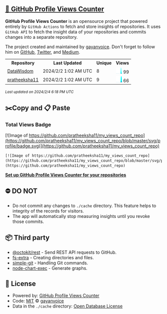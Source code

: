 ## [🚀 GitHub Profile Views Counter](https://github.com/gayanvoice/github-profile-views-counter)
**GitHub Profile Views Counter** is an opensource project that powered entirely by  `GitHub Actions` to fetch and store insights of repositories.
It uses `GitHub API` to fetch the insight data of your repositories and commits changes into a separate repository.

The project created and maintained by [gayanvoice](https://github.com/gayanvoice). Don't forget to follow him on [GitHub](https://github.com/gayanvoice), [Twitter](https://twitter.com/gayanvoice), and [Medium](https://gayanvoice.medium.com/).

<table>
	<tr>
		<th>
			Repository
		</th>
		<th>
			Last Updated
		</th>
		<th>
			Unique
		</th>
		<th>
			Views
		</th>
	</tr>
	<tr>
		<td>
			<a href="https://github.com/pratheeksha11/my_views_count_repo/tree/master/readme/714109923/year.md">
				DataWisdom
			</a>
		</td>
		<td>
			2024/2/2 1:02 AM UTC
		</td>
		<td>
			8
		</td>
		<td>
			<img alt="Response time graph" src="https://github.com/pratheeksha11/my_views_count_repo/raw/master/graph/714109923/small/year.png" height="20"> 99
		</td>
	</tr>
	<tr>
		<td>
			<a href="https://github.com/pratheeksha11/my_views_count_repo/tree/master/readme/456224675/year.md">
				pratheeksha11
			</a>
		</td>
		<td>
			2024/2/2 1:02 AM UTC
		</td>
		<td>
			9
		</td>
		<td>
			<img alt="Response time graph" src="https://github.com/pratheeksha11/my_views_count_repo/raw/master/graph/456224675/small/year.png" height="20"> 66
		</td>
	</tr>
</table>

<small><i>Last updated on 2024/2/4 6:18 PM UTC</i></small>

## ✂️Copy and 📋 Paste
### Total Views Badge
[![Image of https://github.com/pratheeksha11/my_views_count_repo](https://github.com/pratheeksha11/my_views_count_repo/blob/master/svg/profile/badge.svg)](https://github.com/pratheeksha11/my_views_count_repo)

```readme
[![Image of https://github.com/pratheeksha11/my_views_count_repo](https://github.com/pratheeksha11/my_views_count_repo/blob/master/svg/profile/badge.svg)](https://github.com/pratheeksha11/my_views_count_repo)
```
[**Set up GitHub Profile Views Counter for your repositories**](https://github.com/gayanvoice/github-profile-views-counter)
## ⛔ DO NOT
- Do not commit any changes to `./cache` directory. This feature helps to integrity of the records for visitors.
- The app will automatically stop measuring insights until you revoke those commits.
## 📦 Third party

- [@octokit/rest](https://www.npmjs.com/package/@octokit/rest) - Send REST API requests to GitHub.
- [fs-extra](https://www.npmjs.com/package/fs-extra) - Creating directories and files.
- [simple-git](https://www.npmjs.com/package/simple-git) - Handling Git commands.
- [node-chart-exec](https://www.npmjs.com/package/node-chart-exec) - Generate graphs.
## 📄 License
- Powered by: [GitHub Profile Views Counter](https://github.com/gayanvoice/github-profile-views-counter)
- Code: [MIT](./LICENSE) © [gayanvoice](https://github.com/gayanvoice)
- Data in the `./cache` directory: [Open Database License](https://opendatacommons.org/licenses/odbl/1-0/)